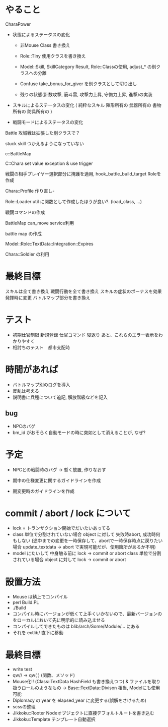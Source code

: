 
# やること

CharaPower
- 状態によるステータスの変化

  * 非Mouse Class 書き換え
  * Role::Tiny 使用クラスを書き換え

  * Model::Skill, SkillCategory Result, Role::Classの使用, adjust_* の別クラスへの分離

  * Confuse take_bonus_for_giver を別クラスとして切り出し
  * 残りの状態(計数攻撃, 筋斗雲, 攻撃力上昇, 守備力上昇, 進撃)の実装

- スキルによるステータスの変化
  (
    純粋なスキル
    陣形所有の
    武器所有の
    書物所有の
    防具所有の
  )
- 戦闘モードによるステータスの変化


Battle 攻城戦は拡張した別クラスで？

stuck skill つかえるようになっていない

c::BattleMap

C::Chara set value exception & use trigger

戦闘の相手プレイヤー選択部分に掩護を適用, hook_battle_build_target Roleを作成

Chara::Profile 作り直し-

Role::Loader util に関数として作成したほうが良い?. (load_class, ...)

戦闘コマンドの作成

BattleMap can_move service利用

battle map の作成

Model::Role::TextData::Integration::Expires

Chara::Soldier の利用

# 最終目標
スキルは全て書き換え
戦闘行動を全て書き換え
スキルの症状のボーナスを効果発揮時に変更
バトルマップ部分を書き換え

# テスト
* 初期仕官制限
  新規登録
  仕官コマンド
  寝返り
  あと、これらのエラー表示をわかりやすく
* 相討ちのテスト　都市支配時

# 時間があれば
* バトルマップ別のログを導入
* 反乱は考える
* 説明書に兵種について追記, 解放階級などを記入

## bug
* NPCのバグ
* bm_id がおそらく自動モードの時に突如として消えることが, なぜ?

# 予定

* NPCとの戦闘時のバグ
-> 暫く放置, 作りなおす

* 期中の仕様変更に関するガイドラインを作成
* 期変更時のガイドラインを作成

# commit / abort / lock について
* lock = トランザクション開始でだいたいあってる
* class 単位で分割されていない場合
object に対して 失敗時abort, 成功時何もしない
  (途中までの変更を一時保存して、abortで一時保存時点に戻りたい場合
    update_textdata -> abort で実現可能だが、使用箇所があるか不明)
* model にたいして 中身触る前に lock -> commit or abort
class 単位で分割されている場合
object に対して lock -> commit or abort

# 設置方法
* Mouse は鯖上でコンパイル
* perl Build.PL
* ./Build
* コンパイル時にバージョンが低くて上手くいかないので、最新バージョンのをローカルにおいて先に明示的に読み込ませる
* コンパイルしてできたものは blib/arch/Some/Module/... にある
* それを extlib/ 直下に移動

# 最終目標
* write test
* qw// -> qw( ) (関数、メソッド)
* Mouse化!! (Class::TextData HashField も書き換えつつ)
  & ファイルを取り扱うロールのようなもの -> Base::TextData::Divison 相当, Modelにも使用可能
* Diplomacy の year を elapsed_year に変更する(誤解をさけるため)
* scssの整理
* Jikkoku::Rooter Nodeオブジェクトに直接デフォルトルートを書き込む
* Jikkoku::Template テンプレート自動選択

